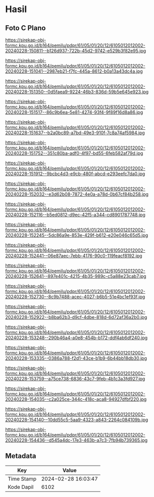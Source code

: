 # Hasil

## Foto C Plano

https://sirekap-obj-formc.kpu.go.id/b164/pemilu/pdpr/61/05/01/20/12/6105012012002-20240228-150811--b126d937-722b-45d2-9742-e529b3f82e95.jpg

https://sirekap-obj-formc.kpu.go.id/b164/pemilu/pdpr/61/05/01/20/12/6105012012002-20240228-151041--2987eb21-f7fc-445a-8612-b0a13a43dc4a.jpg

https://sirekap-obj-formc.kpu.go.id/b164/pemilu/pdpr/61/05/01/20/12/6105012012002-20240228-151350--0d5faea9-9224-46b3-836d-59b5e645e923.jpg

https://sirekap-obj-formc.kpu.go.id/b164/pemilu/pdpr/61/05/01/20/12/6105012012002-20240228-151517--86c9b6ea-5e81-4274-93f4-9f89f16d8a86.jpg

https://sirekap-obj-formc.kpu.go.id/b164/pemilu/pdpr/61/05/01/20/12/6105012012002-20240228-151637--b2a0bc89-a7bd-49e3-910f-7c8a74af5984.jpg

https://sirekap-obj-formc.kpu.go.id/b164/pemilu/pdpr/61/05/01/20/12/6105012012002-20240228-151752--351c80ba-adf0-4f97-bd55-6feb582af79d.jpg

https://sirekap-obj-formc.kpu.go.id/b164/pemilu/pdpr/61/05/01/20/12/6105012012002-20240228-151912--9bcbc4d3-e9cb-480f-abcd-e293eefc7da0.jpg

https://sirekap-obj-formc.kpu.go.id/b164/pemilu/pdpr/61/05/01/20/12/6105012012002-20240228-152032--e3d62b08-7872-4e0a-a78d-0b67cf84b258.jpg

https://sirekap-obj-formc.kpu.go.id/b164/pemilu/pdpr/61/05/01/20/12/6105012012002-20240228-152116--b5ed0812-d9ec-42f5-a344-cd8901787748.jpg

https://sirekap-obj-formc.kpu.go.id/b164/pemilu/pdpr/61/05/01/20/12/6105012012002-20240228-152245--5dc86a9e-853e-429f-b612-e20e046c65d5.jpg

https://sirekap-obj-formc.kpu.go.id/b164/pemilu/pdpr/61/05/01/20/12/6105012012002-20240228-152441--06e87aec-7ebb-4176-90c0-119feacf8192.jpg

https://sirekap-obj-formc.kpu.go.id/b164/pemilu/pdpr/61/05/01/20/12/6105012012002-20240228-152641--897e401c-4215-4b35-989c-c5a88e23cab7.jpg

https://sirekap-obj-formc.kpu.go.id/b164/pemilu/pdpr/61/05/01/20/12/6105012012002-20240228-152730--8c9b7488-acec-4027-b6b5-51e4bc1ef93f.jpg

https://sirekap-obj-formc.kpu.go.id/b164/pemilu/pdpr/61/05/01/20/12/6105012012002-20240228-152922--b8ba62b3-d9cf-4dbe-818d-6d72af36a2b0.jpg

https://sirekap-obj-formc.kpu.go.id/b164/pemilu/pdpr/61/05/01/20/12/6105012012002-20240228-153248--290b46a4-a0e8-454b-b172-ddf4ab6df240.jpg

https://sirekap-obj-formc.kpu.go.id/b164/pemilu/pdpr/61/05/01/20/12/6105012012002-20240228-153335--0386a788-f2d1-43ce-b1b9-6b44bb18db30.jpg

https://sirekap-obj-formc.kpu.go.id/b164/pemilu/pdpr/61/05/01/20/12/6105012012002-20240228-153759--a75ce738-6836-43c7-9feb-4b1c3a3fd927.jpg

https://sirekap-obj-formc.kpu.go.id/b164/pemilu/pdpr/61/05/01/20/12/6105012012002-20240228-154035--c2a025ce-344c-418c-aca8-94927dfbf220.jpg

https://sirekap-obj-formc.kpu.go.id/b164/pemilu/pdpr/61/05/01/20/12/6105012012002-20240228-154140--10dd55c5-5aa9-4323-a843-2264c084109b.jpg

https://sirekap-obj-formc.kpu.go.id/b164/pemilu/pdpr/61/05/01/20/12/6105012012002-20240228-154436--d545a4dc-17e3-463b-a7c3-7fb94b739365.jpg


## Metadata

| Key        | Value               |
| ---------- | ------------------- |
| Time Stamp | 2024-02-28 16:03:47 |
| Kode Dapil | 6102                |



